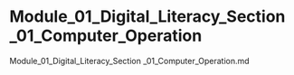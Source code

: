 # Module_01_Digital_Literacy_Section _01_Computer_Operation

Module_01_Digital_Literacy_Section _01_Computer_Operation.md
